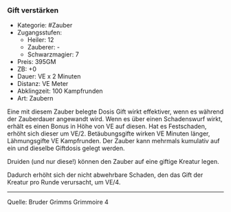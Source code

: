 ### Gift verstärken

- Kategorie: #Zauber
- Zugangsstufen:
  - Heiler: 12
  - Zauberer: -
  - Schwarzmagier: 7
- Preis: 395GM
- ZB: +0
- Dauer: VE x 2 Minuten
- Distanz: VE Meter
- Abklingzeit: 100 Kampfrunden
- Art: Zaubern

Eine mit diesem Zauber belegte Dosis Gift wirkt effektiver, wenn es während der Zauberdauer angewandt wird. Wenn es über einen Schadenswurf wirkt, erhält es einen Bonus in Höhe von VE auf diesen. Hat es Festschaden, erhöht sich dieser um VE/2. Betäubungsgifte wirken VE Minuten länger, Lähmungsgifte VE Kampfrunden. Der Zauber kann mehrmals kumulativ auf ein und dieselbe Giftdosis gelegt werden.

Druiden (und nur diese!) können den Zauber auf eine giftige Kreatur legen.

Dadurch erhöht sich der nicht abwehrbare Schaden, den das Gift der Kreatur pro Runde verursacht, um VE/4.

---

Quelle: Bruder Grimms Grimmoire 4
